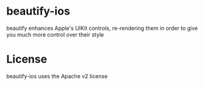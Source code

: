 beautify-ios
============

beautify enhances Apple's UIKit controls, re-rendering them in order to give you much more control over their style


License
============
beautify-ios uses the Apache v2 license
